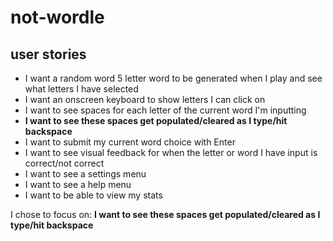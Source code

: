 # not-wordle

## user stories
- I want a random word 5 letter word to be generated when I play and see what letters I have selected
- I want an onscreen keyboard to show letters I can click on
- I want to see spaces for each letter of the current word I'm inputting
- **I want to see these spaces get populated/cleared as I type/hit backspace**
- I want to submit my current word choice with Enter
- I want to see visual feedback for when the letter or word I have input is correct/not correct
- I want to see a settings menu
- I want to see a help menu
- I want to be able to view my stats    

I chose to focus on:
**I want to see these spaces get populated/cleared as I type/hit backspace**
